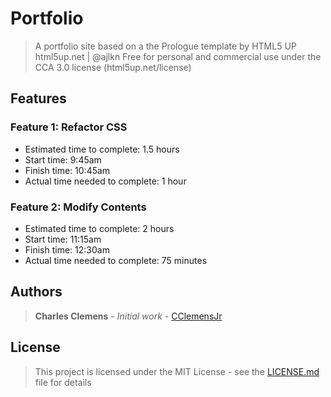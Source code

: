 # Portfolio
> A portfolio site based on a the Prologue template by HTML5 UP html5up.net | @ajlkn Free for personal and commercial use under the CCA 3.0 license (html5up.net/license)


## Features
### Feature 1: Refactor CSS
  * Estimated time to complete: 1.5 hours
  * Start time: 9:45am
  * Finish time: 10:45am
  * Actual time needed to complete: 1 hour

### Feature 2: Modify Contents
  * Estimated time to complete: 2 hours
  * Start time: 11:15am
  * Finish time: 12:30am
  * Actual time needed to complete: 75 minutes

## Authors
> **Charles Clemens** - *Initial work* - [CClemensJr](https://github.com/CClemensJr)

## License
> This project is licensed under the MIT License - see the [LICENSE.md](LICENSE.md) file for details